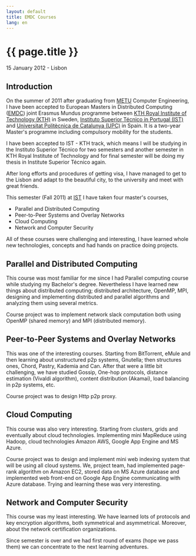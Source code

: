 ```yaml
---
layout: default
title: EMDC Courses
lang: en
---
```


{{ page.title }}
===============

<p class="meta">15 January 2012 - Lisbon</p>

Introduction
------------

On the summer of 2011 after graduating from [METU](http://www.metu.edu.tr) 
Computer Engineering, I have been accepted to European Masters in Distributed Computing 
([EMDC](http://www.kth.se/en/studies/programmes/master/em/emdc)) 
joint Erasmus Mundus programme between 
[KTH Royal Institute of Technology (KTH)](http://www.kth.se/) in Sweden, 
[Instituto Superior Técnico in Portugal (IST)](http://www.ist.utl.pt/) and 
[Universitat Politècnica de Catalunya (UPC)](http://www.upc.edu/) in Spain. 
It is a two-year Master's programme including compulsory mobility for the students.

I have been accepted to IST - KTH track, which means I will be studying in the Instituto 
Superior Técnico for two semesters and another semester in KTH Royal Institute of Technology 
and for final semester will be doing my thesis in Institute Superior Técnico again. 

After long efforts and procedures of getting visa, I have managed to get to the Lisbon 
and adapt to the beautiful city, to the university and  meet with great friends.

This semester (Fall 2011) at [IST](http://www.ist.utl.pt/) I have taken four master's courses, 

* Parallel and Distributed Computing
* Peer-to-Peer Systems and Overlay Networks
* Cloud Computing
* Network and Computer Security

All of these courses were challenging and interesting, I have learned whole new technologies, 
concepts and had hands on practice doing projects.

Parallel and Distributed Computing
----------------------------------

This course was most familiar for me since I had Parallel computing course while 
studying my Bachelor's degree. Nevertheless I have learned new things about 
distributed computing; distributed architecture, OpenMP, MPI, designing and implementing 
distributed and parallel algorithms and analyzing them using several metrics. 

Course project was to implement network slack computation both using OpenMP (shared memory) 
and MPI (distributed memory).

Peer-to-Peer Systems and Overlay Networks
-----------------------------------------

This was one of the interesting courses. Starting from BitTorrent, eMule and then 
learning about unstructured p2p systems, Gnutella; then structures ones, Chord, Pastry, 
Kademia and Can. After that were a little bit challenging, we have studied Gossip, One-hop 
protocols, distance estimation (Vivaldi algorithm), content distribution (Akamai), load 
balancing in p2p systems, etc.

Course project was to design Http p2p proxy.

Cloud Computing
---------------

This course was also very interesting. Starting from clusters, grids and eventually about 
cloud technologies. Implementing mini MapReduce using Hadoop, cloud technologies 
Amazon AWS, Google App Engine and MS Azure. 

Course project was to design and implement mini web indexing system that will be using 
all cloud systems. We, project team, had implemented page-rank algorithm on Amazon EC2,
stored data on MS Azure database and implemented web front-end on Google App Engine 
communicating with Azure database. Trying and learning these was very interesting.

Network and Computer Security
-----------------------------

This course was my least interesting. We have learned lots of protocols and key encryption 
algorithms, both symmetrical and asymmetrical. Moreover, about the network certification 
organizations.


Since semester is over and we had first round of exams (hope we pass them) 
we can concentrate to the next learning adventures.